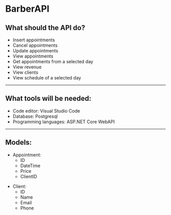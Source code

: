 # BarberAPI

## What should the API do?
- Insert appointments
- Cancel appointments
- Update appointments
- View appointments
- Get appointments from a selected day
- View revenue
- View clients
- View schedule of a selected day
---
## What tools will be needed:
- Code editor: Visual Studio Code
- Database: Postgresql
- Programming languages: ASP.NET Core WebAPI
---
## Models:
- Appointment:
    - ID
    - DateTime
    - Price
    - ClientID
>
- Client:
    - ID
    - Name
    - Email
    - Phone